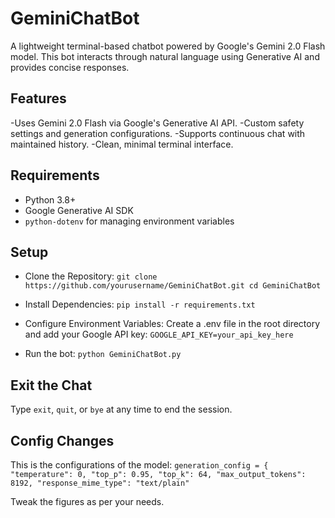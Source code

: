 # GeminiChatBot
A lightweight terminal-based chatbot powered by Google's Gemini 2.0 Flash model. This bot interacts through natural language using Generative AI and provides concise responses.
## Features
-Uses Gemini 2.0 Flash via Google's Generative AI API.
-Custom safety settings and generation configurations.
-Supports continuous chat with maintained history.
-Clean, minimal terminal interface.

## Requirements
- Python 3.8+  
- Google Generative AI SDK  
- `python-dotenv` for managing environment variables  
## Setup
- Clone the Repository:
`git clone https://github.com/yourusername/GeminiChatBot.git
cd GeminiChatBot`  

- Install Dependencies:
`pip install -r requirements.txt`  

- Configure Environment Variables: Create a .env file in the root directory and add your Google API key:
`GOOGLE_API_KEY=your_api_key_here`  

- Run the bot:
`python GeminiChatBot.py`  
## Exit the Chat
Type `exit`, `quit`, or `bye` at any time to end the session.

## Config Changes
This is the configurations of the model:
`generation_config = {
    "temperature": 0,
    "top_p": 0.95,
    "top_k": 64,
    "max_output_tokens": 8192,
    "response_mime_type": "text/plain"`   
      
  Tweak the figures as per your needs.
    
